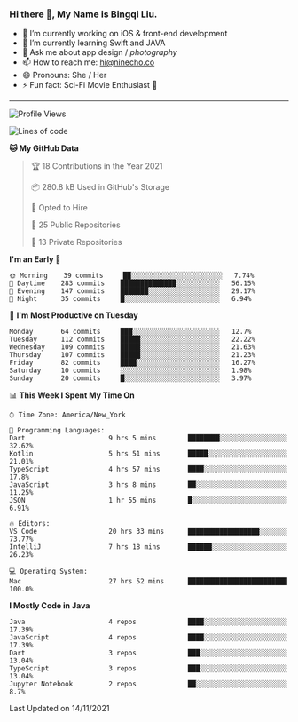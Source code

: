 ### Hi there 👋, My Name is Bingqi Liu.

- 🔭 I’m currently working on iOS & front-end development
- 🌱 I’m currently learning Swift and JAVA
- 💬 Ask me about app design / *photography*
- 📫 How to reach me: hi@ninecho.co
- 😄 Pronouns: She / Her
- ⚡ Fun fact: Sci-Fi Movie Enthusiast 🚀

---

<!--START_SECTION:waka-->
![Profile Views](http://img.shields.io/badge/Profile%20Views-0-blue)

![Lines of code](https://img.shields.io/badge/From%20Hello%20World%20I%27ve%20Written-3.1%20million%20lines%20of%20code-blue)

**🐱 My GitHub Data** 

> 🏆 18 Contributions in the Year 2021
 > 
> 📦 280.8 kB Used in GitHub's Storage 
 > 
> 💼 Opted to Hire
 > 
> 📜 25 Public Repositories 
 > 
> 🔑 13 Private Repositories  
 > 
**I'm an Early 🐤** 

```text
🌞 Morning    39 commits     ██░░░░░░░░░░░░░░░░░░░░░░░   7.74% 
🌆 Daytime    283 commits    ██████████████░░░░░░░░░░░   56.15% 
🌃 Evening    147 commits    ███████░░░░░░░░░░░░░░░░░░   29.17% 
🌙 Night      35 commits     █░░░░░░░░░░░░░░░░░░░░░░░░   6.94%

```
📅 **I'm Most Productive on Tuesday** 

```text
Monday       64 commits     ███░░░░░░░░░░░░░░░░░░░░░░   12.7% 
Tuesday      112 commits    █████░░░░░░░░░░░░░░░░░░░░   22.22% 
Wednesday    109 commits    █████░░░░░░░░░░░░░░░░░░░░   21.63% 
Thursday     107 commits    █████░░░░░░░░░░░░░░░░░░░░   21.23% 
Friday       82 commits     ████░░░░░░░░░░░░░░░░░░░░░   16.27% 
Saturday     10 commits     ░░░░░░░░░░░░░░░░░░░░░░░░░   1.98% 
Sunday       20 commits     █░░░░░░░░░░░░░░░░░░░░░░░░   3.97%

```


📊 **This Week I Spent My Time On** 

```text
⌚︎ Time Zone: America/New_York

💬 Programming Languages: 
Dart                     9 hrs 5 mins        ████████░░░░░░░░░░░░░░░░░   32.62% 
Kotlin                   5 hrs 51 mins       █████░░░░░░░░░░░░░░░░░░░░   21.01% 
TypeScript               4 hrs 57 mins       ████░░░░░░░░░░░░░░░░░░░░░   17.8% 
JavaScript               3 hrs 8 mins        ██░░░░░░░░░░░░░░░░░░░░░░░   11.25% 
JSON                     1 hr 55 mins        █░░░░░░░░░░░░░░░░░░░░░░░░   6.91%

🔥 Editors: 
VS Code                  20 hrs 33 mins      ██████████████████░░░░░░░   73.77% 
IntelliJ                 7 hrs 18 mins       ██████░░░░░░░░░░░░░░░░░░░   26.23%

💻 Operating System: 
Mac                      27 hrs 52 mins      █████████████████████████   100.0%

```

**I Mostly Code in Java** 

```text
Java                     4 repos             ████░░░░░░░░░░░░░░░░░░░░░   17.39% 
JavaScript               4 repos             ████░░░░░░░░░░░░░░░░░░░░░   17.39% 
Dart                     3 repos             ███░░░░░░░░░░░░░░░░░░░░░░   13.04% 
TypeScript               3 repos             ███░░░░░░░░░░░░░░░░░░░░░░   13.04% 
Jupyter Notebook         2 repos             ██░░░░░░░░░░░░░░░░░░░░░░░   8.7%

```



 Last Updated on 14/11/2021
<!--END_SECTION:waka-->
